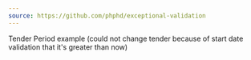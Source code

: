 ```yaml
---
source: https://github.com/phphd/exceptional-validation
---
```


Tender Period example (could not change tender because of start date validation that it's greater than now)

